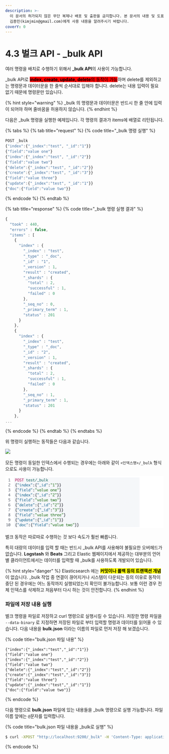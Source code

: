 ```yaml
---
description: >-
  이 문서의 허가되지 않은 무단 복제나 배포 및 출판을 금지합니다. 본 문서의 내용 및 도표 등을 인용하고자 하는 경우 출처를 명시하고
  김종민(kimjmin@gmail.com)에게 사용 내용을 알려주시기 바랍니다.
coverY: 0
---
```


# 4.3 벌크 API - \_bulk API

여러 명령을 배치로 수행하기 위해서 **\_bulk API**의 사용이 가능합니다.&#x20;

\_bulk API로 <mark style="background-color:red;">**index, create, update, delete**</mark><mark style="background-color:red;">의 동작이 가능</mark>하며 delete를 제외하고는 명령문과 데이터문을 한 줄씩 순서대로 입해야 합니다. delete는 내용 입력이 필요 없기 때문에 명령문만 있습니다.

{% hint style="warning" %}
\_bulk 의 명령문과 데이터문은 반드시 한 줄 안에 입력이 되어야 하며 줄바꿈을 허용하지 않습니다.
{% endhint %}

다음은 \_bulk 명령을 실행한 예제입니다. 각 명령의 결과가 items에 배열로 리턴됩니다.

{% tabs %}
{% tab title="request" %}
{% code title="_bulk 명령 실행" %}
```javascript
POST _bulk
{"index":{"_index":"test", "_id":"1"}}
{"field":"value one"}
{"index":{"_index":"test", "_id":"2"}}
{"field":"value two"}
{"delete":{"_index":"test", "_id":"2"}}
{"create":{"_index":"test", "_id":"3"}}
{"field":"value three"}
{"update":{"_index":"test", "_id":"1"}}
{"doc":{"field":"value two"}}
```
{% endcode %}
{% endtab %}

{% tab title="response" %}
{% code title="_bulk 명령 실행 결과" %}
```javascript
{
  "took" : 440,
  "errors" : false,
  "items" : [
    {
      "index" : {
        "_index" : "test",
        "_type" : "_doc",
        "_id" : "1",
        "_version" : 1,
        "result" : "created",
        "_shards" : {
          "total" : 2,
          "successful" : 1,
          "failed" : 0
        },
        "_seq_no" : 0,
        "_primary_term" : 1,
        "status" : 201
      }
    },
    {
      "index" : {
        "_index" : "test",
        "_type" : "_doc",
        "_id" : "2",
        "_version" : 1,
        "result" : "created",
        "_shards" : {
          "total" : 2,
          "successful" : 1,
          "failed" : 0
        },
        "_seq_no" : 1,
        "_primary_term" : 1,
        "status" : 201
      }
    },
...
```
{% endcode %}
{% endtab %}
{% endtabs %}

위 명령이 실행하는 동작들은 다음과 같습니다.

![](../.gitbook/assets/4.3-01.png)

모든 명령이 동일한 인덱스에서 수행되는 경우에는 아래와 같이 `<인덱스명>/_bulk` 형식으로도 사용이 가능합니다.

![인덱스 단위로 \_bulk 사용](<../.gitbook/assets/image (29) (1).png>)

벌크 동작은 따로따로 수행하는 것 보다 속도가 훨씬 빠릅니다.&#x20;

특히 대량의 데이터를 입력 할 때는 반드시 \_bulk API를 사용해야 불필요한 오버헤드가 없습니다. **Logstash** 와 **Beats** 그리고 Elastic 웹페이지에서 제공하는 대부분의 언어별 클라이언트에서는 데이터를 입력할 때 \_bulk를 사용하도록 개발되어 있습니다.

{% hint style="danger" %}
Elasticsearch 에는 <mark style="background-color:yellow;">**커밋이나 롤백 등의 트랜잭션 개념**</mark>이 없습니다. \_bulk 작업 중 연결이 끊어지거나 시스템이 다운되는 등의 이유로 동작이 중단 된 경우에는 어느 동작까지 실행되었는지 확인이 불가능합니다. 보통 이런 경우 전체 인덱스를 삭제하고 처음부터 다시 하는 것이 안전합니다.
{% endhint %}

### 파일에 저장 내용 실행

벌크 명령을 파일로 저장하고 curl 명령으로 실행시킬 수 있습니다. 저장한 명령 파일을 `--data-binary` 로 지정하면 저장된 파일로 부터 입력할 명령과 데이터를 읽어올 수 있습니다. 다음 내용을 **bulk.json** 이라는 이름의 파일로 먼저 저장 해 보겠습니다.

{% code title="bulk.json 파일 내용" %}
```
{"index":{"_index":"test","_id":"1"}}
{"field":"value one"}
{"index":{"_index":"test","_id":"2"}}
{"field":"value two"}
{"delete":{"_index":"test","_id":"2"}}
{"create":{"_index":"test","_id":"3"}}
{"field":"value three"}
{"update":{"_index":"test","_id":"1"}}
{"doc":{"field":"value two"}}
```
{% endcode %}

다음 명령으로 **bulk.json** 파일에 있는 내용들을 \_bulk 명령으로 실행 가능합니다. 파일 이름 앞에는 `@`문자를 입력합니다.

{% code title="bulk.json 파일 내용을 _bulk로 실행" %}
```bash
$ curl -XPOST "http://localhost:9200/_bulk" -H 'Content-Type: application/json' --data-binary @bulk.json
```
{% endcode %}
